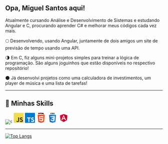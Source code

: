 ## Opa, Miguel Santos aqui!

Atualmente cursando Análise e Desenvolvimento de Sistemas e estudando Angular e C, procurando aprender C# e melhorar meus códigos cada vez mais.

🌕 Desenvolvendo, usando Angular, juntamente de dois amigos um site de previsão de tempo usando uma API. 

🌗 Em C, fiz alguns mini-projetos simples para treinar a lógica de programação. São alguns joguinhos que estão disponíveis no respectivo repositório! 

🌑 Já desenvolvi projetos como uma calculadora de investimentos, um player de música e uma lista de tarefas! 

---

## 🚀 Minhas Skills

<code><img height="32" src="https://cdn.iconscout.com/icon/free/png-512/c-programming-569564.png" alt="c"/></code>
<code><img height="32" src="https://raw.githubusercontent.com/github/explore/80688e429a7d4ef2fca1e82350fe8e3517d3494d/topics/javascript/javascript.png" alt="Javascript"/></code>
<code><img height="32" src="https://raw.githubusercontent.com/github/explore/80688e429a7d4ef2fca1e82350fe8e3517d3494d/topics/typescript/typescript.png" alt="Typescript"/></code>
<code><img height="32" src="https://raw.githubusercontent.com/github/explore/80688e429a7d4ef2fca1e82350fe8e3517d3494d/topics/html/html.png" alt="HTML5"/></code>
<code><img height="32" src="https://raw.githubusercontent.com/github/explore/80688e429a7d4ef2fca1e82350fe8e3517d3494d/topics/css/css.png" alt="CSS"/></code>
<code><img height="32" src="https://raw.githubusercontent.com/github/explore/80688e429a7d4ef2fca1e82350fe8e3517d3494d/topics/angular/angular.png" alt="Angular"/></code>

---

[![Top Langs](https://github-readme-stats.vercel.app/api/top-langs/?username=GonsagaSantos&layout=compact)](https://github.com/GonsagaSantos/github-readme-stats)
